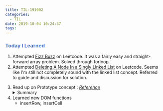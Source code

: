 ```yaml
---
title: TIL-191002
categories:
  - TIL
date: 2019-10-04 10:24:37
tags:
---
```

### <span style="color:royalblue"> Today I Learned 
1. Attempted [Fizz Buzz](https://leetcode.com/problems/fizz-buzz) on Leetcode. It was a fairly easy and straight-forward array problem. Solved through forloop.
2. Attempted [Deleting A Node In a Singly Linked List]() on Leetcode. Seems like I'm still not completely sound with the linked list concept. Referred to guide and discussion for solution. 
<!-- more -->
3. Read up on Prototype concept : _[Reference](https://medium.com/better-programming/prototypes-in-javascript-5bba2990e04b)_
    <details>
    <summary>Summary</summary>
        <p><ul>
        <li/> Prototype object of the constructor function is shared among all the objects created using the constructor function.
        <li/> Problem with the constructor function: Every object has its own instance of the function
        <li/> Problem with the prototype: Modifying a property using one object reflects the other object also
        </ul>
        <img src="https://miro.medium.com/max/1426/1*hu8YzhAHRAt50Vt5eY5BqQ.png">
        </p>
    </details>
4. Learned new DOM functions
    - insertRow, insertCell
